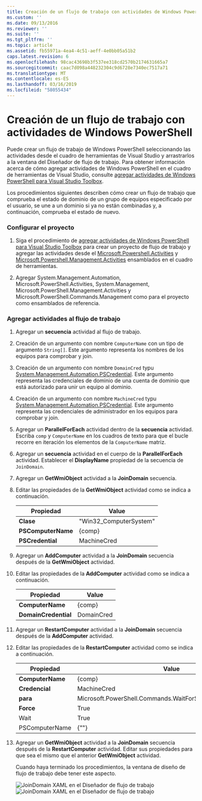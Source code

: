 ```yaml
---
title: Creación de un flujo de trabajo con actividades de Windows PowerShell | Microsoft Docs
ms.custom: ''
ms.date: 09/13/2016
ms.reviewer: ''
ms.suite: ''
ms.tgt_pltfrm: ''
ms.topic: article
ms.assetid: fb55971a-4ea4-4c51-aeff-4e0bb05a51b2
caps.latest.revision: 6
ms.openlocfilehash: 98cac43698b3f537ee318cd2570b2174631665a7
ms.sourcegitcommit: caac7d098a448232304c9d6728e7340ec7517a71
ms.translationtype: MT
ms.contentlocale: es-ES
ms.lasthandoff: 03/16/2019
ms.locfileid: "58055434"
---
```

# <a name="creating-a-workflow-with-windows-powershell-activities"></a>Creación de un flujo de trabajo con actividades de Windows PowerShell

Puede crear un flujo de trabajo de Windows PowerShell seleccionando las actividades desde el cuadro de herramientas de Visual Studio y arrastrarlos a la ventana del Diseñador de flujo de trabajo. Para obtener información acerca de cómo agregar actividades de Windows PowerShell en el cuadro de herramientas de Visual Studio, consulte [agregar actividades de Windows PowerShell para Visual Studio Toolbox](./adding-windows-powershell-activities-to-the-visual-studio-toolbox.md).

Los procedimientos siguientes describen cómo crear un flujo de trabajo que comprueba el estado de dominio de un grupo de equipos especificado por el usuario, se une a un dominio si ya no están combinadas y, a continuación, comprueba el estado de nuevo.

### <a name="setting-up-the-project"></a>Configurar el proyecto

1. Siga el procedimiento de [agregar actividades de Windows PowerShell para Visual Studio Toolbox](./adding-windows-powershell-activities-to-the-visual-studio-toolbox.md) para crear un proyecto de flujo de trabajo y agregar las actividades desde el [Microsoft.Powershell.Activities](/dotnet/api/Microsoft.PowerShell.Activities) y [ Microsoft.Powershell.Management.Activities](/dotnet/api/Microsoft.PowerShell.Management.Activities) ensamblados en el cuadro de herramientas.

2. Agregar System.Management.Automation, Microsoft.PowerShell.Activities, System.Management, Microsoft.PowerShell.Management.Activities y Microsoft.PowerShell.Commands.Management como para el proyecto como ensamblados de referencia.

### <a name="adding-activities-to-the-workflow"></a>Agregar actividades al flujo de trabajo

1. Agregar un **secuencia** actividad al flujo de trabajo.

2. Creación de un argumento con nombre `ComputerName` con un tipo de argumento `String[]`. Este argumento representa los nombres de los equipos para comprobar y join.

3. Creación de un argumento con nombre `DomainCred` typu [System.Management.Automation.PSCredential](/dotnet/api/System.Management.Automation.PSCredential). Este argumento representa las credenciales de dominio de una cuenta de dominio que está autorizado para unir un equipo al dominio.

4. Creación de un argumento con nombre `MachineCred` typu [System.Management.Automation.PSCredential](/dotnet/api/System.Management.Automation.PSCredential). Este argumento representa las credenciales de administrador en los equipos para comprobar y join.

5. Agregar un **ParallelForEach** actividad dentro de la **secuencia** actividad. Escriba `comp` y `ComputerName` en los cuadros de texto para que el bucle recorre en iteración los elementos de la `ComputerName` matriz.

6. Agregar un **secuencia** actividad en el cuerpo de la **ParallelForEach** actividad. Establecer el **DisplayName** propiedad de la secuencia de `JoinDomain`.

7. Agregar un **GetWmiObject** actividad a la **JoinDomain** secuencia.

8. Editar las propiedades de la **GetWmiObject** actividad como se indica a continuación.

   |Propiedad|Value|
   |--------------|-----------|
   |**Clase**|"Win32_ComputerSystem"|
   |**PSComputerName**|{comp}|
   |**PSCredential**|MachineCred|

9. Agregar un **AddComputer** actividad a la **JoinDomain** secuencia después de la **GetWmiObject** actividad.

10. Editar las propiedades de la **AddComputer** actividad como se indica a continuación.

    |Propiedad|Value|
    |--------------|-----------|
    |**ComputerName**|{comp}|
    |**DomainCredential**|DomainCred|

11. Agregar un **RestartComputer** actividad a la **JoinDomain** secuencia después de la **AddComputer** actividad.

12. Editar las propiedades de la **RestartComputer** actividad como se indica a continuación.

    |Propiedad|Value|
    |--------------|-----------|
    |**ComputerName**|{comp}|
    |**Credencial**|MachineCred|
    |**para**|Microsoft.PowerShell.Commands.WaitForServiceTypes.PowerShell|
    |**Force**|True|
    |Wait|True|
    |PSComputerName|{""}|

13. Agregar un **GetWmiObject** actividad a la **JoinDomain** secuencia después de la **RestartComputer** actividad. Editar sus propiedades para que sea el mismo que el anterior **GetWmiObject** actividad.

    Cuando haya terminado los procedimientos, la ventana de diseño de flujo de trabajo debe tener este aspecto.

    ![JoinDomain XAML en el Diseñador de flujo de trabajo](../media/joindomainworkflow.png)
    ![JoinDomain XAML en el Diseñador de flujo de trabajo](../media/joindomainworkflow.png "JoinDomainWorkflow")